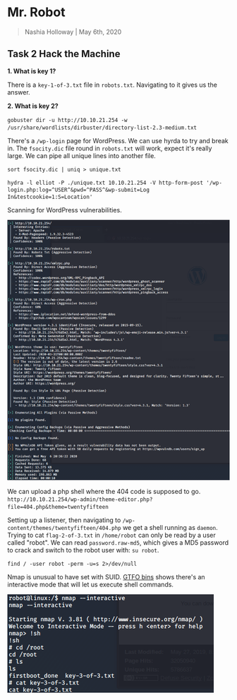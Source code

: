 # Mr. Robot

> Nashia Holloway | May 6th, 2020

## Task 2 Hack the Machine

**1. What is key 1?**

There is a `key-1-of-3.txt` file in `robots.txt`. Navigating to it gives us the answer.

**2. What is key 2?**

`gobuster dir -u http://10.10.21.254 -w /usr/share/wordlists/dirbuster/directory-list-2.3-medium.txt`

There's a `/wp-login` page for WordPress. We can use hyrda to try and break in. The `fsocity.dic` file round in `robots.txt` will work, expect it's really large. We can pipe all unique lines into another file.

```
sort fsocity.dic | uniq > unique.txt
```

```
hydra -l elliot -P ./unique.txt 10.10.21.254 -V http-form-post '/wp-login.php:log=^USER^&pwd=^PASS^&wp-submit=Log In&testcookie=1:S=Location'
```

Scanning for WordPress vulnerabilities.

![](wpscan.png)

We can upload a php shell where the 404 code is supposed to go. `http://10.10.21.254/wp-admin/theme-editor.php?file=404.php&theme=twentyfifteen`

Setting up a listener, then navigating to `/wp-content/themes/twentyfifteen/404.php` we get a shell running as `daemon`. Trying to cat `flag-2-of-3.txt` in `/home/robot` can only be read by a user called "robot". We can read `password.raw-md5`, which gives a MD5 password to crack and switch to the robot user with: `su robot`.

```
find / -user robot -perm -u=s 2>/dev/null
```

Nmap is unusual to have set with SUID. [GTFO bins](https://gtfobins.github.io/gtfobins/nmap/) shows there's an interactive mode that will let us execute shell commands.

![](flag3.png)



